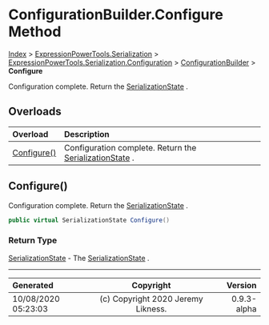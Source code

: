 ﻿# ConfigurationBuilder.Configure Method

[Index](../index.md) > [ExpressionPowerTools.Serialization](ExpressionPowerTools.Serialization.a.md) > [ExpressionPowerTools.Serialization.Configuration](ExpressionPowerTools.Serialization.Configuration.n.md) > [ConfigurationBuilder](ExpressionPowerTools.Serialization.Configuration.ConfigurationBuilder.cs.md) > **Configure**

Configuration complete. Return the [SerializationState](ExpressionPowerTools.Serialization.Serializers.SerializationState.cs.md) .

## Overloads

| Overload | Description |
| :-- | :-- |
| [Configure()](#configure) | Configuration complete. Return the [SerializationState](ExpressionPowerTools.Serialization.Serializers.SerializationState.cs.md) . |
## Configure()

Configuration complete. Return the [SerializationState](ExpressionPowerTools.Serialization.Serializers.SerializationState.cs.md) .

```csharp
public virtual SerializationState Configure()
```

### Return Type

 [SerializationState](ExpressionPowerTools.Serialization.Serializers.SerializationState.cs.md)  - The [SerializationState](ExpressionPowerTools.Serialization.Serializers.SerializationState.cs.md) .



---

| Generated | Copyright | Version |
| :-- | :-: | --: |
| 10/08/2020 05:23:03 | (c) Copyright 2020 Jeremy Likness. | 0.9.3-alpha |
